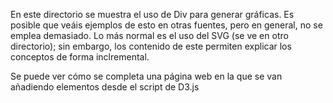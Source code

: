 En este directorio se muestra el uso de Div para generar gráficas. Es posible que veáis ejemplos de esto en otras fuentes, pero en general, no se emplea demasiado.
Lo más normal es el uso del SVG (se ve en otro directorio); sin embargo, los contenido de este permiten explicar los conceptos de forma inclremental.

Se puede ver cómo se completa una página web en la que se van añadiendo elementos desde el script de D3.js 